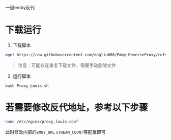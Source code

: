 一键emby反代

# 下载运行
1. 下载脚本
```bash
wget https://raw.githubusercontent.com/dogliu666/Emby_ReverseProxy/refs/heads/beta/Proxy_Louis.sh
```
> 注意：可能存在重复下载文件，需要手动删除文件

2. 运行脚本
```
bash Proxy_Louis.sh
```

# 若需要修改反代地址，参考以下步骤
```bash
nano /etc/nginx/proxy_louis.conf
```

此时修改内部的`EMBY_URL` `STREAM_COUNT`等配置即可
